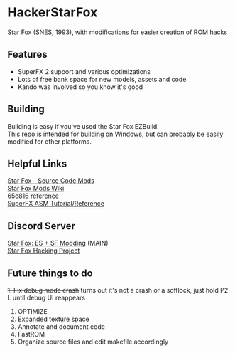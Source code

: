 # HackerStarFox
Star Fox (SNES, 1993), with modifications for easier creation of ROM hacks 

## Features

- SuperFX 2 support and various optimizations
- Lots of free bank space for new models, assets and code
- Kando was involved so you know it's good

## Building

Building is easy if you've used the Star Fox EZBuild.  
This repo is intended for building on Windows, but can probably be easily modified for other platforms.

## Helpful Links

[Star Fox - Source Code Mods](https://docs.google.com/document/d/1kdgPCBeQFYsAepSDNpmwO8ZysRJjdnwK_5gWT2FFQEk/edit?usp=sharing)  
[Star Fox Mods Wiki](https://starfox-mods.fandom.com)  
[65c816 reference](https://en.wikibooks.org/wiki/Super_NES_Programming/65c816_reference)  
[SuperFX ASM Tutorial/Reference](https://en.m.wikibooks.org/wiki/Super_NES_Programming/Super_FX_tutorial)

## Discord Server
[Star Fox: ES + SF Modding](https://discord.gg/fE5Xx99kWb) (MAIN)  
[Star Fox Hacking Project](https://discord.gg/GgyP84e)


## Future things to do
~~1. Fix debug mode crash~~ turns out it's not a crash or a softlock, just hold P2 L until debug UI reappears  
1. OPTIMIZE
2. Expanded texture space
3. Annotate and document code
4. FastROM
5. Organize source files and edit makefile accordingly
